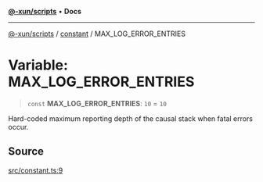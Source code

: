 [**@-xun/scripts**](../../README.md) • **Docs**

***

[@-xun/scripts](../../README.md) / [constant](../README.md) / MAX\_LOG\_ERROR\_ENTRIES

# Variable: MAX\_LOG\_ERROR\_ENTRIES

> `const` **MAX\_LOG\_ERROR\_ENTRIES**: `10` = `10`

Hard-coded maximum reporting depth of the causal stack when fatal errors
occur.

## Source

[src/constant.ts:9](https://github.com/Xunnamius/xscripts/blob/4eeba0093c58c5ae075542203854b4a3add2907a/src/constant.ts#L9)
